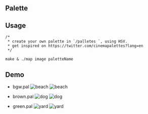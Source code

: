 Palette
---

Usage
---

```
/*
 * create your own palette in `/palletes `, using HSV.
 * get inspired on https://twitter.com/cinemapalettes?lang=en
 */

make & ./map image paletteName

```

Demo
---
* bgw.pal
![beach](https://people.cs.clemson.edu/~dhouse/courses/404/projects/cencenz/Final/4F53357E-C3EE-4324-9B9F-D2688DD6DFBF.png)
![beach](https://people.cs.clemson.edu/~dhouse/courses/404/projects/cencenz/Final/1C0E5903-DD7B-4826-B1DA-190DCF6D857F.png)

* brown.pal
![dog](https://people.cs.clemson.edu/~dhouse/courses/404/projects/cencenz/Final/8FA2D155-C59E-4D51-91A3-1CB13D7DA1E0.png)
![dog](https://people.cs.clemson.edu/~dhouse/courses/404/projects/cencenz/Final/F75E11A3-84A5-4B7B-8B8E-3AC8D14172EB.png)

* green.pal
![yard](https://people.cs.clemson.edu/~dhouse/courses/404/projects/cencenz/Final/39D545E5-4BEF-44F9-A1B1-980A68ECE9F7.png)
![yard](https://people.cs.clemson.edu/~dhouse/courses/404/projects/cencenz/Final/80B810A9-A047-4A1F-BE33-B3FA0EA050BD.png)


